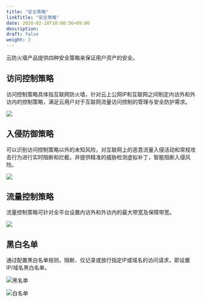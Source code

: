 ```yaml
---
title: "安全策略"
linkTitle: "安全策略"
date: 2020-02-28T10:08:56+09:00
description:
draft: false
weight: 3
---
```


云防火墙产品提供四种安全策略来保证用户资产的安全。

## 访问控制策略

访问控制策略具体指互联网防火墙，针对云上公网IP和互联网之间制定内访外和外访内的控制策略，满足云用户对于互联网流量访问控制的管理与安全防护需求。

![](../_images/firewall.png)

## 入侵防御策略

可以识别访问控制策略以外的未知风险，对互联网上的恶意流量入侵活动和常规攻击行为进行实时阻断和拦截，并提供精准的威胁检测虚拟补丁，智能阻断入侵风险。

![](../_images/ips.png)

## 流量控制策略

流量控制策略可针对全平台设置内访外和外访内的最大带宽及保障带宽。

![](../_images/data_control.png)

## 黑白名单

通过配置黑白名单规则，阻断、仅记录或放行指定IP或域名的访问请求，即设置IP/域名黑白名单。

![黑名单](../_images/blacklist.png)

![白名单](../_images/whitelist.png)


